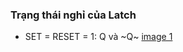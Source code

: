 ### Trạng thái nghỉ của Latch
- SET = RESET = 1: Q và ~Q~
[image 1](./Images/NAND-gate-latch-resting-states.png)
